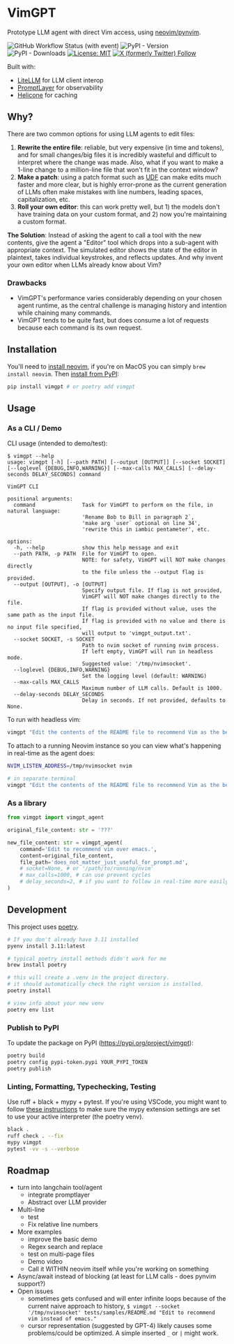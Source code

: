 # VimGPT
Prototype LLM agent with direct Vim access, using [neovim/pynvim](https://github.com/neovim/pynvim).

![GitHub Workflow Status (with event)](https://img.shields.io/github/actions/workflow/status/nsbradford/vimgpt/main.yml?label=CI%20tests)
![PyPI - Version](https://img.shields.io/pypi/v/vimgpt)
![PyPI - Downloads](https://img.shields.io/pypi/dm/vimgpt)
[![License: MIT](https://img.shields.io/badge/License-MIT-yellow.svg)](https://opensource.org/licenses/MIT)
[![X (formerly Twitter) Follow](https://img.shields.io/twitter/follow/n_s_bradford)](https://twitter.com/n_s_bradford)

Built with:
- [LiteLLM](https://github.com/BerriAI/litellm) for LLM client interop
- [PromptLayer](https://promptlayer.com/) for observability
- [Helicone](https://www.helicone.ai/) for caching

## Why?
There are two common options for using LLM agents to edit files:
1. **Rewrite the entire file**: reliable, but very expensive (in time and tokens), and for small changes/big files it is incredibly wasteful and difficult to interpret where the change was made. Also, what if you want to make a 1-line change to a million-line file that won't fit in the context window?
2. **Make a patch**: using a patch format such as [UDF](https://en.wikipedia.org/wiki/Diff) can make edits much faster and more clear, but is highly error-prone as the current generation of LLMs often make mistakes with line numbers, leading spaces, capitalization, etc.
3. **Roll your own editor**: this can work pretty well, but 1) the models don't have training data on your custom format, and 2) now you're maintaining a custom format.

**The Solution**: Instead of asking the agent to call a tool with the new contents, give the agent a "Editor" tool which drops into a sub-agent with appropriate context. The simulated editor shows the state of the editor in plaintext, takes individual keystrokes, and reflects updates. And why invent your own editor when LLMs already know about Vim?

### Drawbacks
- VimGPT's performance varies considerably depending on your chosen agent runtime, as the central challenge is managing history and intention while chaining many commands.
- VimGPT tends to be quite fast, but does consume a lot of requests because each command is its own request.

## Installation

You'll need to [install neovim](https://github.com/neovim/neovim/wiki/Installing-Neovim), if you're on MacOS you can simply `brew install neovim`. Then [install from PyPI](https://pypi.org/project/vimgpt/):

```bash
pip install vimgpt # or poetry add vimgpt
```

## Usage

### As a CLI / Demo

CLI usage (intended to demo/test):

```
$ vimgpt --help                      
usage: vimgpt [-h] [--path PATH] [--output [OUTPUT]] [--socket SOCKET] [--loglevel {DEBUG,INFO,WARNING}] [--max-calls MAX_CALLS] [--delay-seconds DELAY_SECONDS] command

VimGPT CLI

positional arguments:
  command               Task for VimGPT to perform on the file, in natural language: 
                        'Rename Bob to Bill in paragraph 2`, 
                        'make arg `user` optional on line 34', 
                        'rewrite this in iambic pentameter', etc.

options:
  -h, --help            show this help message and exit
  --path PATH, -p PATH  File for VimGPT to open. 
                        NOTE: for safety, VimGPT will NOT make changes directly
                        to the file unless the --output flag is provided.
  --output [OUTPUT], -o [OUTPUT]
                        Specify output file. If flag is not provided, 
                        VimGPT will NOT make changes directly to the file. 
                        If flag is provided without value, uses the same path as the input file. 
                        If flag is provided with no value and there is no input file specified, 
                        will output to 'vimgpt_output.txt'.
  --socket SOCKET, -s SOCKET
                        Path to nvim socket of running nvim process. 
                        If left empty, VimGPT will run in headless mode.
                        Suggested value: '/tmp/nvimsocket'.
  --loglevel {DEBUG,INFO,WARNING}
                        Set the logging level (default: WARNING)
  --max-calls MAX_CALLS
                        Maximum number of LLM calls. Default is 1000.
  --delay-seconds DELAY_SECONDS
                        Delay in seconds. If not provided, defaults to None.
```

To run with headless vim:
```bash
vimgpt "Edit the contents of the README file to recommend Vim as the best text editor." --path tests/samples/README.md --loglevel INFO
```

To attach to a running Neovim instance so you can view what's happening in real-time as the agent does:
```bash
NVIM_LISTEN_ADDRESS=/tmp/nvimsocket nvim

# in separate terminal
vimgpt "Edit the contents of the README file to recommend Vim as the best text editor." --path tests/samples/README.md --loglevel INFO --socket '/tmp/nvimsocket' 
```

### As a library

```python
from vimgpt import vimgpt_agent 

original_file_content: str = '???'

new_file_content: str = vimgpt_agent(
    command='Edit to recommend vim over emacs.',
    content=original_file_content,
    file_path='does_not_matter_just_useful_for_prompt.md',
    # socket=None, # or '/path/to/running/nvim'
    # max_calls=1000, # can use prevent cycles
    # delay_seconds=2, # if you want to follow in real-time more easily
)

```


## Development
This project uses [poetry](https://python-poetry.org/).

```bash
# If you don't already have 3.11 installed
pyenv install 3.11:latest

# typical poetry install methods didn't work for me
brew install poetry 

# this will create a .venv in the project directory.
# it should automatically check the right version is installed.
poetry install

# view info about your new venv
poetry env list
```


### Publish to PyPI
To update the package on PyPI (https://pypi.org/project/vimgpt):
```bash
poetry build
poetry config pypi-token.pypi YOUR_PYPI_TOKEN
poetry publish
```

### Linting, Formatting, Typechecking, Testing
Use ruff + black + mypy + pytest. If you're using VSCode, you might want to follow [these instructions](https://scottlarsen.com/2021/06/17/mypy-pyenv-issue-in-VSCode.html) to make sure the mypy extension settings are set to use your active interpreter (the poetry venv).

```bash
black .
ruff check . --fix
mypy vimgpt
pytest -vv -s --verbose
```

## Roadmap
- turn into langchain tool/agent
  - integrate promptlayer
  - Abstract over LLM provider
- Multi-line
  - test
  - Fix relative line numbers
- More examples
  - improve the basic demo
  - Regex search and replace
  - test on multi-page files
  - Demo video
  - Call it WITHIN neovim itself while you're working on something
- Async/await instead of blocking (at least for LLM calls - does pynvim support?)
- Open issues
  - sometimes gets confused and will enter infinite loops because of the current naive approach to history, `$ vimgpt --socket '/tmp/nvimsocket' tests/samples/README.md "Edit to recommend vim instead of emacs."`
  - cursor representation (suggested by GPT-4) likely causes some problems/could be optimized. A simple inserted `_` or `|` might work.